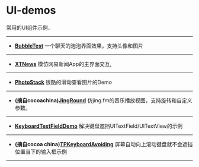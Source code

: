 UI-demos
========

常用的UI组件示例..


----------

 - **[BubbleTest](https://github.com/luowei/UI-demos/tree/master/BubbleTest)**
一个聊天的泡泡界面效果，支持头像和图片

----------

 - **[XTNews](https://github.com/luowei/UI-demos/tree/master/XTNews)**
模仿网易新闻App的主界面交互,

----------

 - **[PhotoStack](https://github.com/luowei/UI-demos/tree/master/PhotoStack)**
很酷的滑动查看图片的Demo

----------

 - **(摘自cocoachina)[JingRound](https://github.com/isaced/JingRound)**
仿jing.fm的音乐播放视图，支持旋转和自定义参数。

----------

 - **[KeyboardTextFieldDemo](https://github.com/luowei/UI-demos/tree/master/KeyboardTextFieldDemo)**
解决键盘遮挡UITextField/UITextView的示例

----------

 - **(摘自cocoa china)[TPKeyboardAvoiding](https://github.com/luowei/UI-demos/tree/master/TPKeyboardAvoiding)**
屏幕自动向上滚动键盘就不会遮挡位置当下的输入框示例

----------

